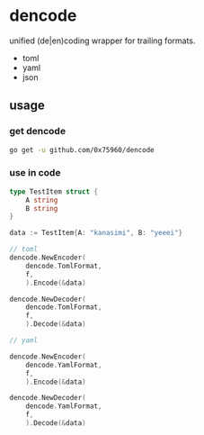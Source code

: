 dencode
========

unified (de|en)coding wrapper for trailing formats.

* toml
* yaml
* json

usage
------

### get dencode

```sh
go get -u github.com/0x75960/dencode
```
### use in code

```go
type TestItem struct {
	A string
	B string
}

data := TestItem{A: "kanasimi", B: "yeeei"}

// toml
dencode.NewEncoder(
	dencode.TomlFormat,
	f,
	).Encode(&data)

dencode.NewDecoder(
	dencode.TomlFormat,
	f,
	).Decode(&data)

// yaml

dencode.NewEncoder(
	dencode.YamlFormat,
	f,
	).Encode(&data)

dencode.NewDecoder(
	dencode.YamlFormat,
	f,
	).Decode(&data)
```
